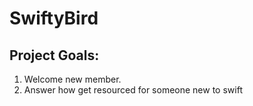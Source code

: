 # SwiftyBird

## Project Goals:

1. Welcome new member.
2. Answer how get resourced for someone new to swift